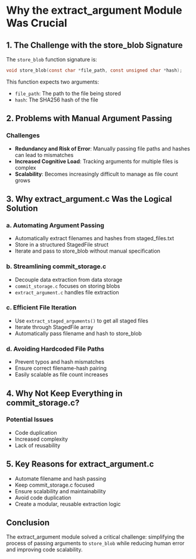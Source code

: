 # Why the extract_argument Module Was Crucial

## 1. The Challenge with the store_blob Signature

The `store_blob` function signature is:
```c
void store_blob(const char *file_path, const unsigned char *hash);
```

This function expects two arguments:
- `file_path`: The path to the file being stored
- `hash`: The SHA256 hash of the file

## 2. Problems with Manual Argument Passing

### Challenges
- **Redundancy and Risk of Error**: Manually passing file paths and hashes can lead to mismatches
- **Increased Cognitive Load**: Tracking arguments for multiple files is complex
- **Scalability**: Becomes increasingly difficult to manage as file count grows

## 3. Why extract_argument.c Was the Logical Solution

### a. Automating Argument Passing
- Automatically extract filenames and hashes from staged_files.txt
- Store in a structured StagedFile struct
- Iterate and pass to store_blob without manual specification

### b. Streamlining commit_storage.c
- Decouple data extraction from data storage
- `commit_storage.c` focuses on storing blobs
- `extract_argument.c` handles file extraction

### c. Efficient File Iteration
- Use `extract_staged_arguments()` to get all staged files
- Iterate through StagedFile array
- Automatically pass filename and hash to store_blob

### d. Avoiding Hardcoded File Paths
- Prevent typos and hash mismatches
- Ensure correct filename-hash pairing
- Easily scalable as file count increases

## 4. Why Not Keep Everything in commit_storage.c?

### Potential Issues
- Code duplication
- Increased complexity
- Lack of reusability

## 5. Key Reasons for extract_argument.c

- Automate filename and hash passing
- Keep commit_storage.c focused
- Ensure scalability and maintainability
- Avoid code duplication
- Create a modular, reusable extraction logic

## Conclusion

The extract_argument module solved a critical challenge: simplifying the process of passing arguments to `store_blob` while reducing human error and improving code scalability.

